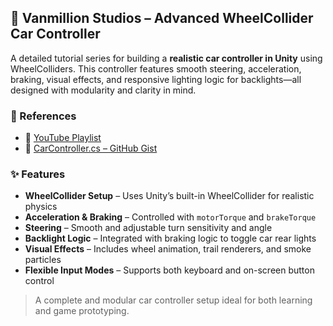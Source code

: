 ## 🔧 Vanmillion Studios – Advanced WheelCollider Car Controller

A detailed tutorial series for building a **realistic car controller in Unity** using WheelColliders. This controller features smooth steering, acceleration, braking, visual effects, and responsive lighting logic for backlights—all designed with modularity and clarity in mind.

### 🔗 References
- 🎥 [YouTube Playlist](https://www.youtube.com/watch?v=jr4eb4F9PSQ&list=PLyh3AdCGPTSLg0PZuD1ykJJDnC1mThI42&index=1)
- 💾 [CarController.cs – GitHub Gist](https://gist.github.com/VanshMillion/9d69fc11f4bb3899ee779e23e7b34abb)

### ✨ Features
- **WheelCollider Setup** – Uses Unity’s built-in WheelCollider for realistic physics
- **Acceleration & Braking** – Controlled with `motorTorque` and `brakeTorque`
- **Steering** – Smooth and adjustable turn sensitivity and angle
- **Backlight Logic** – Integrated with braking logic to toggle car rear lights
- **Visual Effects** – Includes wheel animation, trail renderers, and smoke particles
- **Flexible Input Modes** – Supports both keyboard and on-screen button control

> A complete and modular car controller setup ideal for both learning and game prototyping.
